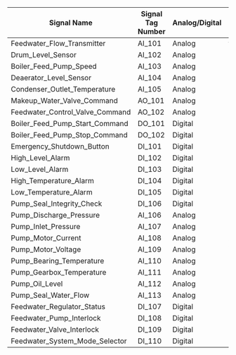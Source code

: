 | Signal Name                     | Signal Tag Number | Analog/Digital | Engineering Unit | Range              | Setpoint           | P&ID Reference |
|---------------------------------|-------------------|----------------|------------------|--------------------|--------------------|----------------|
| Feedwater_Flow_Transmitter      | AI_101            | Analog         | t/h              | 0 - 200            | 150                | PID_FWFT         |
| Drum_Level_Sensor               | AI_102            | Analog         | %                | 0 - 100            | 50                 | PID_DLS          |
| Boiler_Feed_Pump_Speed          | AI_103            | Analog         | RPM              | 0 - 3000           | N/A                | PID_BFPS         |
| Deaerator_Level_Sensor          | AI_104            | Analog         | %                | 0 - 100            | 60                 | PID_DEAL         |
| Condenser_Outlet_Temperature    | AI_105            | Analog         | °C               | 0 - 100            | N/A                | PID_COT          |
| Makeup_Water_Valve_Command      | AO_101            | Analog         | %                | 0 - 100            | 40                 | PID_MWVC         |
| Feedwater_Control_Valve_Command | AO_102            | Analog         | %                | 0 - 100            | 50                 | PID_FWCVC        |
| Boiler_Feed_Pump_Start_Command  | DO_101            | Digital        | Bool             | Off/On             | N/A                | PID_BFPSC        |
| Boiler_Feed_Pump_Stop_Command   | DO_102            | Digital        | Bool             | Off/On             | N/A                | PID_BFPSTC       |
| Emergency_Shutdown_Button       | DI_101            | Digital        | Bool             | Off/On             | N/A                | PID_ESB          |
| High_Level_Alarm                | DI_102            | Digital        | Bool             | Off/On             | N/A                | PID_HLA          |
| Low_Level_Alarm                 | DI_103            | Digital        | Bool             | Off/On             | N/A                | PID_LLA          |
| High_Temperature_Alarm          | DI_104            | Digital        | Bool             | Off/On             | N/A                | PID_HTSA         |
| Low_Temperature_Alarm           | DI_105            | Digital        | Bool             | Off/On             | N/A                | PID_LTSA         |
| Pump_Seal_Integrity_Check       | DI_106            | Digital        | Bool             | Intact/Faulty      | N/A                | PID_PSIC         |
| Pump_Discharge_Pressure         | AI_106            | Analog         | bar              | 0 - 200            | N/A                | PID_PDPR         |
| Pump_Inlet_Pressure             | AI_107            | Analog         | bar              | 0 - 100            | N/A                | PID_PIPI         |
| Pump_Motor_Current              | AI_108            | Analog         | A                | 0 - 1000           | N/A                | PID_PMCI         |
| Pump_Motor_Voltage              | AI_109            | Analog         | V                | 0 - 690            | N/A                | PID_PMVI         |
| Pump_Bearing_Temperature        | AI_110            | Analog         | °C               | 0 - 100            | N/A                | PID_PBTE         |
| Pump_Gearbox_Temperature        | AI_111            | Analog         | °C               | 0 - 100            | N/A                | PID_PGTE         |
| Pump_Oil_Level                  | AI_112            | Analog         | cm               | 0 - 150            | N/A                | PID_POIL         |
| Pump_Seal_Water_Flow            | AI_113            | Analog         | L/min            | 0 - 100            | N/A                | PID_PSWF         |
| Feedwater_Regulator_Status      | DI_107            | Digital        | Bool             | Active/Inactive    | N/A                | PID_FRSTS        |
| Feedwater_Pump_Interlock        | DI_108            | Digital        | Bool             | Off/On             | N/A                | PID_FPINT        |
| Feedwater_Valve_Interlock       | DI_109            | Digital        | Bool             | Off/On             | N/A                | PID_FVINT        |
| Feedwater_System_Mode_Selector  | DI_110            | Digital        | Manual/Auto      | N/A                | Auto               | PID_FSMS         |
